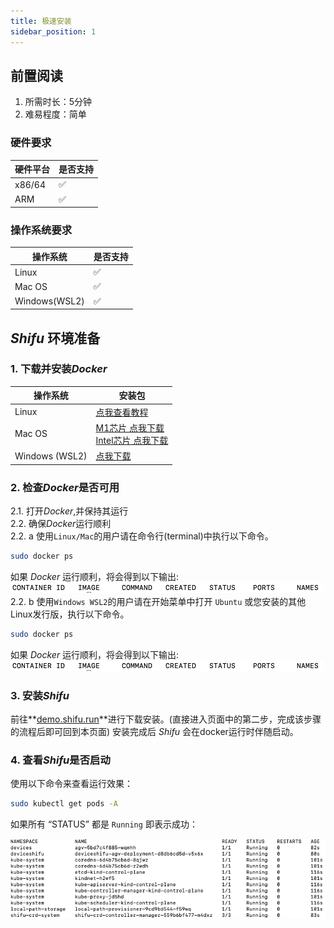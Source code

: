 ```yaml
---
title: 极速安装
sidebar_position: 1
---
```


## 前置阅读

1. 所需时长：5分钟
2. 难易程度：简单

### 硬件要求

| 硬件平台 | 是否支持 |
|--|--|
| x86/64 | :white_check_mark: |
| ARM | :white_check_mark: |

### 操作系统要求

| 操作系统 | 是否支持 |
|--|--|
| Linux | :white_check_mark: |
| Mac OS | :white_check_mark: |
| Windows(WSL2) | :white_check_mark: |

## ***Shifu*** 环境准备
### 1. 下载并安装*Docker*

| 操作系统 | 安装包 |
|--|--|
| Linux | [点我查看教程](https://docs.docker.com/engine/install/#server) |
| Mac OS | [M1芯片 点我下载](https://desktop.docker.com/mac/main/arm64/Docker.dmg)<br/>[Intel芯片 点我下载](https://desktop.docker.com/mac/main/amd64/Docker.dmg) |
| Windows (WSL2) | [点我下载](https://desktop.docker.com/win/main/amd64/Docker%20Desktop%20Installer.exe) |

### 2. 检查*Docker*是否可用

2.1. 打开*Docker*,并保持其运行  
2.2. 确保*Docker*运行顺利  
2.2. a 使用`Linux/Mac`的用户请在命令行(terminal)中执行以下命令。

```bash
sudo docker ps
```

如果 *Docker* 运行顺利，将会得到以下输出:  
![docker_run](images/docker_run.png)  
2.2. b 使用`Windows WSL2`的用户请在开始菜单中打开 `Ubuntu` 或您安装的其他Linux发行版，执行以下命令。  

```bash
sudo docker ps
```

如果 *Docker* 运行顺利，将会得到以下输出:  
![docker_run](images/docker_run.png)

### 3. 安装*Shifu*

前往**[demo.shifu.run](https://demo.shifu.run)**进行下载安装。(直接进入页面中的第二步，完成该步骤的流程后即可回到本页面)
安装完成后 *Shifu* 会在docker运行时伴随启动。

### 4. 查看*Shifu*是否启动

使用以下命令来查看运行效果：

```bash
sudo kubectl get pods -A
```

如果所有 “STATUS” 都是 `Running` 即表示成功：

![Shifu Finished pods](images/shifuFinishPods.png)

